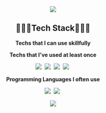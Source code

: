 <!--
**Gahyun0709/Gahyun0709** is a ✨ _special_ ✨ repository because its `README.md` (this file) appears on your GitHub profile.

Here are some ideas to get you started:

- 🔭 I’m currently working on ...
- 🌱 I’m currently learning ...
- 👯 I’m looking to collaborate on ...
- 🤔 I’m looking for help with ...
- 💬 Ask me about ...
- 📫 How to reach me: ...
- 😄 Pronouns: ...
- ⚡ Fun fact: ...
-->
<p align="center"><img src="https://capsule-render.vercel.app/api?type=waving&color=auto&height=300&section=header&text=Gahyun Lee&fontSize=90" /></p>
<h2 align="center">👩🏻‍💻Tech Stack👩🏻‍💻</h2>

<p align="center"><strong>Techs that I can use skillfully</strong></p>
<p align="center"><strong>Techs that I've used at least once</strong></p>
<p align="center">
<img src="https://img.shields.io/badge/HTML-E34F26?style=flat-square&logo=java&logoColor=white"/></a>&nbsp
<img src="https://img.shields.io/badge/CSS-1572B6?style=flat-square&logo=java&logoColor=white"/></a>&nbsp
<img src="https://img.shields.io/badge/JavaScript-F7DF1E?style=flat-square&logo=JavaScript&logoColor=white"/></a>&nbsp
<img src="https://img.shields.io/badge/React-61DAFB?style=flat-square&logo=React&logoColor=white"/></a>&nbsp
</p>
<p align="center"><strong>Programming Languages I often use</strong></p>
<p align="center">
<img src="https://img.shields.io/badge/Java-007396?style=flat-square&logo=java&logoColor=white"/></a>&nbsp
<img src="https://img.shields.io/badge/Python-3766AB?style=flat-square&logo=Python&logoColor=white"/></a>&nbsp
</p>
<div align="center"><img src="https://github-readme-stats.vercel.app/api?username=Gahyun0709&theme=tokyonight" /></div>
